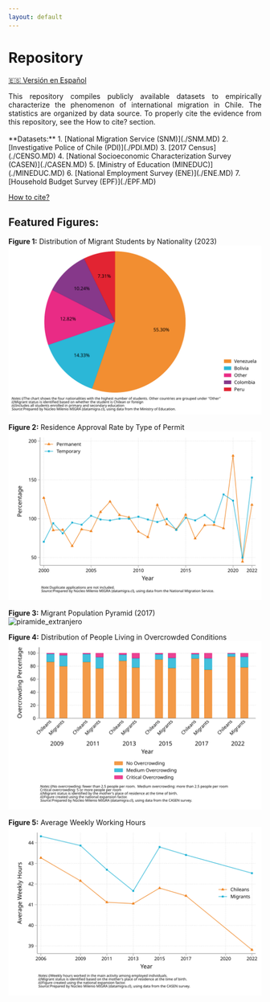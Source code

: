 ```yaml
---
layout: default
---
```


# Repository

[🇪🇸 Versión en Español](../index.html)

<div style="text-align: justify;">
This repository compiles publicly available datasets to empirically characterize the phenomenon of international migration in Chile. The statistics are organized by data source. To properly cite the evidence from this repository, see the How to cite? section.
</div>

<br>
**Datasets:**
1. [National Migration Service (SNM)](./SNM.MD)
2. [Investigative Police of Chile (PDI)](./PDI.MD)
3. [2017 Census](./CENSO.MD)
4. [National Socioeconomic Characterization Survey (CASEN)](./CASEN.MD)
5. [Ministry of Education (MINEDUC)](./MINEDUC.MD)
6. [National Employment Survey (ENE)](./ENE.MD)
7. [Household Budget Survey (EPF)](./EPF.MD)

[How to cite?](../citation.MD)

## Featured Figures:

**Figure 1:** Distribution of Migrant Students by Nationality (2023)  
![image](https://raw.githubusercontent.com/NucleoMIGRA/migra/9e54219e13a373051a26042a8e0adbfbabe4aace/eng_md/index/figures_svg/figura_1.svg)

**Figure 2:** Residence Approval Rate by Type of Permit  
![image](https://raw.githubusercontent.com/NucleoMIGRA/migra/9e54219e13a373051a26042a8e0adbfbabe4aace/eng_md/index/figures_svg/figura_2.svg)

**Figure 3:** Migrant Population Pyramid (2017)  
![piramide_extranjero]()

**Figure 4:** Distribution of People Living in Overcrowded Conditions  
![fig_3](https://raw.githubusercontent.com/NucleoMIGRA/migra/9e54219e13a373051a26042a8e0adbfbabe4aace/eng_md/index/figures_svg/figura_4.svg)

**Figure 5:** Average Weekly Working Hours  
![image](https://raw.githubusercontent.com/NucleoMIGRA/migra/9e54219e13a373051a26042a8e0adbfbabe4aace/eng_md/index/figures_svg/figura_5.svg)
